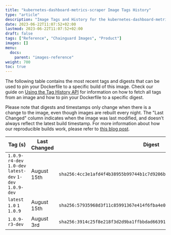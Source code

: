 ```yaml
---
title: "kubernetes-dashboard-metrics-scraper Image Tags History"
type: "article"
description: "Image Tags and History for the kubernetes-dashboard-metrics-scraper Chainguard Image"
date: 2023-06-22T11:07:52+02:00
lastmod: 2023-06-22T11:07:52+02:00
draft: false
tags: ["Reference", "Chainguard Images", "Product"]
images: []
menu:
  docs:
    parent: "images-reference"
weight: 700
toc: true
---
```


The following table contains the most recent tags and digests that can be used to pin your Dockerfile to a specific build of this image. Check our guide on [Using the Tag History API](/chainguard/chainguard-images/using-the-tag-history-api/) for information on how to fetch all tags from an image and how to pin your Dockerfile to a specific digest.

Please note that digests and timestamps only change when there is a change to the image, even though images are rebuilt every night. The "Last Changed" column indicates when the image was last modified, and doesn't always reflect the latest build timestamp. For more information about how our reproducible builds work, please refer to [this blog post](https://www.chainguard.dev/unchained/reproducing-chainguards-reproducible-image-builds).

| Tag (s)                                                    | Last Changed | Digest                                                                    |
|------------------------------------------------------------|--------------|---------------------------------------------------------------------------|
|  `1.0.9-r4-dev` `1.0-dev` `latest-dev` `1-dev` `1.0.9-dev` | August 15th  | `sha256:4cc3e1afd4f4b38955b99744b1c7d9206b369147872c1a198806ea8a591de0f6` |
|  `latest` `1.0` `1` `1.0.9`                                | August 15th  | `sha256:57935968d3f11c85991367e414f6fba4e02b219c37153ef5dafbd4a4b471559c` |
|  `1.0.9-r3-dev`                                            | August 3rd   | `sha256:3914c25f8e218f3d2d9ba1ffbbdad66391ab2a5c3e1ef3c37f8809a2e6d9fa95` |
